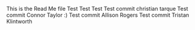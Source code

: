 This is the Read Me file
Test
Test
Test
Test commit christian tarque
Test commit Connor Taylor :)
Test commit Allison Rogers
Test commit Tristan Klintworth
